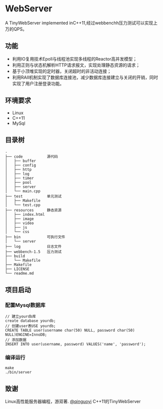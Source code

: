 # WebServer
 A TinyWebServer implemented inC++11,经过webbenchh压力测试可以实现上万的QPS。
## 功能
 * 利用IO复用技术Epoll与线程池实现多线程的Reactor高并发模型；
 * 利用正则与状态机解析HTTP请求报文，实现处理静态资源的请求；
 * 基于小顶堆实现的定时器，关闭超时的非活动连接；
 * 利用RAII机制实现了数据库连接池，减少数据库连接建立与关闭的开销，同时实现了用户注册登录功能。
## 环境要求
 * Linux
 * C++11
 * MySql
## 目录树
```
.
├── code           源代码
│   ├── buffer
│   ├── config
│   ├── http
│   ├── log
│   ├── timer
│   ├── pool
│   ├── server
│   └── main.cpp
├── test           单元测试
│   ├── Makefile
│   └── test.cpp
├── resources      静态资源
│   ├── index.html
│   ├── image
│   ├── video
│   ├── js
│   └── css
├── bin            可执行文件
│   └── server
├── log            日志文件
├── webbench-1.5   压力测试
├── build          
│   └── Makefile
├── Makefile
├── LICENSE
└── readme.md
```
## 项目启动
### 配置Mysql数据库
``` 
// 建立yourdb库
create database yourdb;​
// 创建user表USE yourdb;
CREATE TABLE user(username char(50) NULL, password char(50) NULL)ENGINE=InnoDB;​
// 添加数据
INSERT INTO user(username, password) VALUES('name', 'password');
```
### 编译运行
``` 
make
./bin/server
```

## 致谢
Linux高性能服务器编程，游双著.
[@qinguoyi](https://github.com/qinguoyi/TinyWebServer)
C++11的TinyWebServer